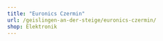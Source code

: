 ```yaml
---
title: "Euronics Czermin"
url: /geislingen-an-der-steige/euronics-czermin/
shop: Elektronik
---
```

